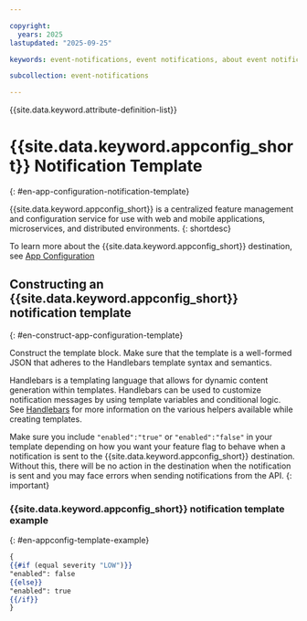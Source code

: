 ```yaml
---

copyright:
  years: 2025
lastupdated: "2025-09-25"

keywords: event-notifications, event notifications, about event notifications, templates, app configuration, app config

subcollection: event-notifications

---
```


{{site.data.keyword.attribute-definition-list}}

# {{site.data.keyword.appconfig_short}} Notification Template
{: #en-app-configuration-notification-template}

{{site.data.keyword.appconfig_short}} is a centralized feature management and configuration service for use with web and mobile applications, microservices, and distributed environments.
{: shortdesc}

To learn more about the {{site.data.keyword.appconfig_short}} destination, see [App Configuration](/docs/event-notifications?topic=event-notifications-en-destination-app-configuration&interface=ui)

## Constructing an {{site.data.keyword.appconfig_short}} notification template
{: #en-construct-app-configuration-template}

Construct the template block. Make sure that the template is a well-formed JSON that adheres to the Handlebars template syntax and semantics.

Handlebars is a templating language that allows for dynamic content generation within templates. Handlebars can be used to customize notification messages by using template variables and conditional logic. See [Handlebars](/docs/event-notifications?topic=event-notifications-en-create-en-template&interface=ui#handlebars-integration) for more information on the various helpers available while creating templates.

Make sure you include `"enabled":"true"` or `"enabled":"false"` in your template depending on how you want your feature flag to behave when a notification is sent to the {{site.data.keyword.appconfig_short}} destination. Without this, there will be no action in the destination when the notification is sent and you may face errors when sending notifications from the API.
{: important}

### {{site.data.keyword.appconfig_short}} notification template example
{: #en-appconfig-template-example}


```handlebars
{
{{#if (equal severity "LOW")}}
"enabled": false
{{else}}
"enabled": true
{{/if}}
}
```



